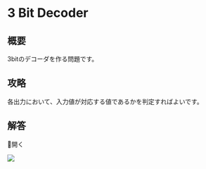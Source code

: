 # 3 Bit Decoder

## 概要

3bitのデコーダを作る問題です。

## 攻略

各出力において、入力値が対応する値であるかを判定すればよいです。

## 解答

<div class="spoiler-controller material-icons">&#xE5CF;開く</div>
<div class="spoiler">

![](https://gyazo.com/b95336e0a5c9ab18fcab0e06bd54a0b7.png)

</div>
